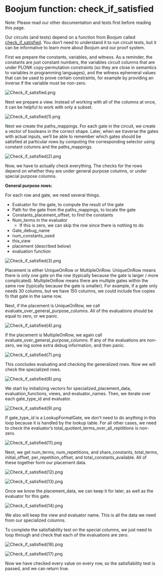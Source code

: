 # Boojum function: check_if_satisfied

Note: Please read our other documentation and tests first before reading this page.

Our circuits (and tests) depend on a function from Boojum called [check_if_satisfied](https://github.com/matter-labs/era-boojum/blob/2771569baab9a59690d88cee6ba9b295c8a1e4c4/src/cs/implementations/satisfiability_test.rs#L11). You don’t need to understand it to run circuit tests, but it can be informative to learn more about Boojum and our proof system.

First we prepare the constants, variables, and witness. As a reminder, the constants are just constant numbers, the variables circuit columns that are under PLONK copy-permutation constraints (so they are close in semantics to variables in programming languages), and the witness ephemeral values that can be used to prove certain constraints, for example by providing an inverse if the variable must be non-zero.

![Check_if_satisfied.png](Boojum%20function%20check_if_satisfied/Check_if_satisfied.png)

Next we prepare a view. Instead of working with all of the columns at once, it can be helpful to work with only a subset.

![Check_if_satisfied(1).png](Boojum%20function%20check_if_satisfied/Check_if_satisfied(1).png)

Next we create the paths_mappings. For each gate in the circuit, we create a vector of booleans in the correct shape. Later, when we traverse the gates with actual inputs, we’ll be able to remember which gates should be satisfied at particular rows by computing the corresponding selector using constant columns and the paths_mappings.

![Check_if_satisfied(2).png](Boojum%20function%20check_if_satisfied/Check_if_satisfied(2).png)

Now, we have to actually check everything. The checks for the rows depend on whether they are under general purpose columns, or under special purpose columns.

**General purpose rows:**

For each row and gate, we need several things. 

- Evaluator for the gate, to compute the result of the gate
- Path for the gate from the paths_mappings, to locate the gate
- Constants_placement_offset, to find the constants
- Num_terms in the evaluator
    - If this is zero, we can skip the row since there is nothing to do
- Gate_debug_name
- num_constants_used
- this_view
- placement (described below)
- evaluation function

![Check_if_satisfied(3).png](Boojum%20function%20check_if_satisfied/Check_if_satisfied(3).png)

Placement is either UniqueOnRow or MultipleOnRow. UniqueOnRow means there is only one gate on the row (typically because the gate is larger / more complicated). MultipleOnRow means there are multiple gates within the same row (typically because the gate is smaller). For example, if a gate only needs 30 columns, but we have 150 columns, we could include five copies fo that gate in the same row.

Next, if the placement is UniqueOnRow, we call evaluate_over_general_purpose_columns. All of the evaluations should be equal to zero, or we panic.

![Check_if_satisfied(4).png](Boojum%20function%20check_if_satisfied/Check_if_satisfied(4).png)

If the placement is MultipleOnRow, we again call evaluate_over_general_purpose_columns. If any of the evaluations are non-zero, we log some extra debug information, and then panic.

![Check_if_satisfied(7).png](Boojum%20function%20check_if_satisfied/Check_if_satisfied(7).png)

This concludes evaluating and checking the generalized rows. Now we will check the specialized rows.

![Check_if_satisfied(8).png](Boojum%20function%20check_if_satisfied/Check_if_satisfied(8).png)

We start by initializing vectors for specialized_placement_data, evaluation_functions, views, and evaluator_names. Then, we iterate over each gate_type_id and evaluator.

![Check_if_satisfied(9).png](Boojum%20function%20check_if_satisfied/Check_if_satisfied(9).png)

If gate_type_id is a LookupFormalGate, we don’t need to do anything in this loop because it is handled by the lookup table. For all other cases, we need to check the evaluator’s total_quotient_terms_over_all_repititions is non-zero.

![Check_if_satisfied(11).png](Boojum%20function%20check_if_satisfied/Check_if_satisfied(11).png)

Next, we get num_terms, num_repetitions, and share_constants, total_terms, initial_offset, per_repetition_offset, and total_constants_available. All of these together form our placement data. 

![Check_if_satisfied(12).png](Boojum%20function%20check_if_satisfied/Check_if_satisfied(12).png)

![Check_if_satisfied(13).png](Boojum%20function%20check_if_satisfied/Check_if_satisfied(13).png)

Once we know the placement_data, we can keep it for later, as well as the evaluator for this gate.

![Check_if_satisfied(14).png](Boojum%20function%20check_if_satisfied/Check_if_satisfied(14).png)

We also will keep the view and evaluator name. This is all the data we need from our specialized columns.

To complete the satisfiability test on the special columns, we just need to loop through and check that each of the evaluations are zero.

![Check_if_satisfied(16).png](Boojum%20function%20check_if_satisfied/Check_if_satisfied(16).png)

![Check_if_satisfied(17).png](Boojum%20function%20check_if_satisfied/Check_if_satisfied(17).png)

Now we have checked every value on every row, so the satisfiability test is passed, and we can return true.
